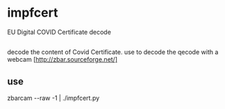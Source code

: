 # impfcert
EU Digital COVID Certificate decode

## 

decode the content of Covid Certificate. 
use to decode the qecode with a webcam
[http://zbar.sourceforge.net/]

## use 

zbarcam --raw -1  | ./impfcert.py

